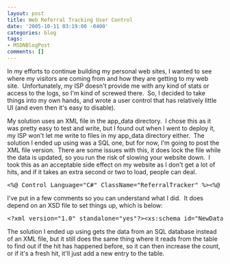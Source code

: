 ```yaml
---
layout: post
title: Web Referral Tracking User Control
date: '2005-10-11 03:19:00 -0400'
categories: blog
tags:
- MSDNBlogPost
comments: []
---
```


In my efforts to continue building my personal web sites, I wanted to see where my visitors are coming from and how they are getting to my web site.&nbsp; Unfortunately, my ISP doesn't provide me with any kind of stats or access to the logs, so I'm kind of screwed there.&nbsp; So, I decided to take things into my own hands, and wrote a user control that has relatively little UI (and even then it's easy to disable).&nbsp; 

My solution uses an XML file in the app_data directory.&nbsp; I chose this as it was pretty easy to test and write, but I found out when I went to deploy it, my ISP won't let me write to files in my app_data directory either.&nbsp; The solution I ended up using was a SQL one, but for now, I'm going to post the XML file version.&nbsp; There are some issues with this, it does lock the file while the data is updated, so you run the risk of slowing your website down.&nbsp; I took this as an acceptable side effect on my website as I don't get a lot of hits, and if it takes an extra second or two to load, people can deal.

<pre>&lt;%@ Control Language="C#" ClassName="ReferralTracker" %&gt;&lt;%@ Import Namespace="System.Data" %&gt;&lt;script runat="server"&gt;    public bool ShowAtRuntime = false;        protected void Page_Load(object sender, EventArgs e)    {	<span style="COLOR: #00ff00">//The page that was requested</span>        string PageID = Request.RawUrl;	<span style="COLOR: #00ff00">//Where the user came from</span>        string Referrer = "";	<span style="COLOR: #00ff00">//If there is no referring page, Request.UrlReferrer is null</span>        if (Request.UrlReferrer != null)            Referrer = Request.UrlReferrer.ToString();        lblReferral.Text = "Referred By: " + Referrer;        if (ShowAtRuntime)            lblReferral.Visible = true;        string XsdFile = Server.MapPath("~") + "\App_Data\referral.xsd";        string XmlFile = Server.MapPath("~") + "\App_Data\referrals.xml";        object fileLock = new object();        System.Diagnostics.Debug.WriteLine("Referral: " + Referrer);	<span style="COLOR: #00ff00">//Lock the code so we don't have to worry about data loss</span>        lock (fileLock)        {            DataSet dsData = new DataSet();            dsData.ReadXmlSchema(XsdFile);            try            {                dsData.ReadXml(XmlFile);            }            catch (System.IO.FileNotFoundException ex)            {                System.Diagnostics.Debug.WriteLine("Creating file");            }            DataTable dt = dsData.Tables[0];            string[] keys = new string[2];            if (Referrer != null)                keys[0] = Referrer.ToLower();            else                keys[0] = "";            keys[1] = PageID;            <span style="COLOR: #00ff00">//See if this request has ever been hit before</span>            DataRow dr = dt.Rows.Find(keys);            if (dr != null)            {                <span style="COLOR: #00ff00">//It's been hit before, so lets increment the counter</span>                long iHits = (Int64)dr["Hits"];                dr["Hits"] = ++iHits;                dr["LastDateHit"] = DateTime.Now.ToString();                dr.AcceptChanges();                dt.AcceptChanges();            }            else            {                <span style="COLOR: #00ff00">//This is a new hit, lets add the record</span>                dr = dt.NewRow();                if (Referrer != null)                    dr["Referrer"] = Referrer.ToLower();                else                    dr["Referrer"] = "";                dr["Hits"] = 1;                dr["Page"] = PageID;                dr["FirstDateHit"] = DateTime.Now.ToString();                dr["LastDateHit"] = DateTime.Now.ToString();                dt.Rows.Add(dr);                dt.AcceptChanges();            }            dsData.WriteXml(XmlFile);        }    }&lt;/script&gt;&lt;asp:Label ID="lblReferral" runat="server" Visible="false" /&gt;</pre>

I've put in a few comments so you can understand what I did.&nbsp; It does depend on an XSD file to set things up, which is below:

<pre>&lt;?xml version="1.0" standalone="yes"?&gt;&lt;xs:schema id="NewDataSet" xmlns="" xmlns:xs="http://www.w3.org/2001/XMLSchema" xmlns:msdata="urn:schemas-microsoft-com:xml-msdata"&gt;  &lt;xs:element name="NewDataSet" msdata:IsDataSet="true"&gt;    &lt;xs:complexType&gt;      &lt;xs:choice maxOccurs="unbounded"&gt;        &lt;xs:element name="Referrals" msdata:CaseSensitive="False"&gt;          &lt;xs:complexType&gt;            &lt;xs:sequence&gt;              &lt;xs:element name="Referrer" type="xs:string" /&gt;              &lt;xs:element name="ID" type="xs:string" /&gt;              &lt;xs:element name="Hits" type="xs:string" minOccurs="0" /&gt;              &lt;xs:element name="FirstDateHit" type="xs:string" minOccurs="0" /&gt;              &lt;xs:element name="LastDateHit" type="xs:string" minOccurs="0" /&gt;            &lt;/xs:sequence&gt;          &lt;/xs:complexType&gt;        &lt;/xs:element&gt;      &lt;/xs:choice&gt;    &lt;/xs:complexType&gt;    &lt;xs:unique name="Constraint1" msdata:PrimaryKey="true"&gt;      &lt;xs:selector xpath=".//Referrals" /&gt;      &lt;xs:field xpath="Referrer" /&gt;      &lt;xs:field xpath="ID" /&gt;    &lt;/xs:unique&gt;  &lt;/xs:element&gt;&lt;/xs:schema&gt;</pre>

The solution I ended up using gets the data from an SQL database instead of an XML file, but it still does the same thing where it reads from the table to find out if the hit has happened before, so it can then increase the count, or if it's a fresh hit, it'll just add a new entry to the table.